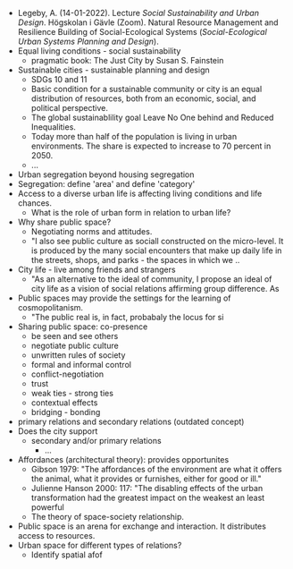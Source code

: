 - Legeby, A. (14-01-2022). Lecture _Social Sustainability and Urban Design_. Högskolan i Gävle (Zoom). Natural Resource Management and Resilience Building of Social-Ecological Systems (_Social-Ecological Urban Systems Planning and Design_).
- Equal living conditions - social sustainability
	- pragmatic book: The Just City by Susan S. Fainstein
- Sustainable cities - sustainable planning and design
	- SDGs 10 and 11
	- Basic condition for a sustainable community or city is an equal distribution of resources, both from an economic, social, and political perspective.
	- The global sustainablility goal Leave No One behind and Reduced Inequalities.
	- Today more than half of the population is living in urban environments. The share is expected to increase to 70 percent in 2050.
	- ...
- Urban segregation beyond housing segregation
- Segregation: define 'area' and define 'category'
- Access to a diverse urban life is affecting living conditions and life chances.
	- What is the role of urban form in relation to urban life?
- Why share public space?
	- Negotiating norms and attitudes.
	- "I also see public culture as sociall constructed on the micro-level. It is produced by the many social encounters that make up daily life in the streets, shops, and parks - the spaces in which we ..
- City life - live among friends and strangers
	- "As an alternative to the ideal of community, I propose an ideal of city life as a vision of social relations affirming group difference. As
- Public spaces may provide the settings for the learning of cosmopolitanism.
	- "The public real is, in fact, probabaly the locus for si
- Sharing public space: co-presence
	- be seen and see others
	- negotiate public culture
	- unwritten rules of society
	- formal and informal control
	- conflict-negotiation
	- trust
	- weak ties - strong ties
	- contextual effects
	- bridging - bonding
- primary relations and secondary relations (outdated concept)
- Does the city support
	- secondary and/or primary relations
		- ...
- Affordances (architectural theory): provides opportunites
	- Gibson 1979: "The affordances of the environment are what it offers the animal, what it provides or furnishes, either for good or ill."
	- Julienne Hanson 2000: 117: "The disabling effects of the urban transformation had the greatest impact on the weakest an least powerful
	- The theory of space-society relationship.
- Public space is an arena for exchange and interaction. It distributes access to resources.
- Urban space for different types of relations?
	- Identify spatial afof